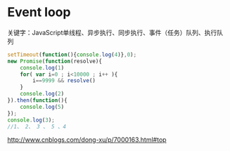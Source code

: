 # Event loop

关键字：JavaScript单线程、异步执行、同步执行、事件（任务）队列、执行队列

```javascript
setTimeout(function(){console.log(4)},0);
new Promise(function(resolve){
    console.log(1)
    for( var i=0 ; i<10000 ; i++ ){
        i==9999 && resolve()
    }
    console.log(2)
}).then(function(){
    console.log(5)
});
console.log(3);
//1、 2、 3 、 5 、4 
```

http://www.cnblogs.com/dong-xu/p/7000163.html#top